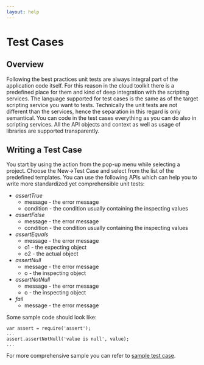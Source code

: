 ```yaml
---
layout: help
---
```


Test Cases
===

Overview
---

Following the best practices unit tests are always integral part of the application code itself. For this reason in the cloud toolkit there is a predefined place for them and kind of deep integration with the scripting services.
The language supported for test cases is the same as of the target scripting service you want to tests. Technically the unit tests are not different than the services, hence the separation in this regard is only semantical. You can code in the test cases everything as you can do also in scripting services. All the API objects and context as well as usage of libraries are supported transparently.

Writing a Test Case
---

You start by using the action from the pop-up menu while selecting a project. Choose the New->Test Case and select from the list of the predefined templates.
You can use the following APIs which can help you to write more standardized yet comprehensible unit tests:

*	*assertTrue*
	*	message - the error message
	*	condition - the condition usually containing the inspecting values
*	*assertFalse*
	*	message - the error message
	*	condition - the condition usually containing the inspecting values
*	*assertEquals*
	*	message - the error message
	*	o1 - the expecting object
	*	o2 - the actual object
*	*assertNull*
	*	message - the error message
	*	o - the inspecting object
*	*assertNotNull*
	*	message - the error message
	*	o - the inspecting object
*	*fail*
	*	message - the error message

Some sample code should look like:
<pre><code>var assert = require('assert');
...
assert.assertNotNull('value is null', value);
...
</code></pre>

For more comprehensive sample you can refer to [sample test case](../samples/test_case.html).
